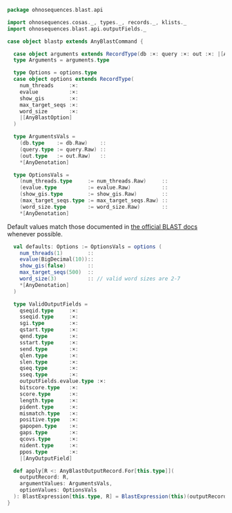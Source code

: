 
```scala
package ohnosequences.blast.api

import ohnosequences.cosas._, types._, records._, klists._
import ohnosequences.blast.api.outputFields._

case object blastp extends AnyBlastCommand {

  case object arguments extends RecordType(db :×: query :×: out :×: |[AnyBlastOption])
  type Arguments = arguments.type

  type Options = options.type
  case object options extends RecordType(
    num_threads     :×:
    evalue          :×:
    show_gis        :×:
    max_target_seqs :×:
    word_size       :×:
    |[AnyBlastOption]
  )

  type ArgumentsVals =
    (db.type    := db.Raw)    ::
    (query.type := query.Raw) ::
    (out.type   := out.Raw)   ::
    *[AnyDenotation]

  type OptionsVals =
    (num_threads.type     := num_threads.Raw)     ::
    (evalue.type          := evalue.Raw)          ::
    (show_gis.type        := show_gis.Raw)        ::
    (max_target_seqs.type := max_target_seqs.Raw) ::
    (word_size.type       := word_size.Raw)       ::
    *[AnyDenotation]
```

Default values match those documented in [the official BLAST docs](http://www.ncbi.nlm.nih.gov/books/NBK279675/) whenever possible.

```scala
  val defaults: Options := OptionsVals = options (
    num_threads(1)        ::
    evalue(BigDecimal(10))::
    show_gis(false)       ::
    max_target_seqs(500)  ::
    word_size(3)          :: // valid word sizes are 2-7
    *[AnyDenotation]
  )

  type ValidOutputFields =
    qseqid.type     :×:
    sseqid.type     :×:
    sgi.type        :×:
    qstart.type     :×:
    qend.type       :×:
    sstart.type     :×:
    send.type       :×:
    qlen.type       :×:
    slen.type       :×:
    qseq.type       :×:
    sseq.type       :×:
    outputFields.evalue.type :×:
    bitscore.type   :×:
    score.type      :×:
    length.type     :×:
    pident.type     :×:
    mismatch.type   :×:
    positive.type   :×:
    gapopen.type    :×:
    gaps.type       :×:
    qcovs.type      :×:
    nident.type     :×:
    ppos.type       :×:
    |[AnyOutputField]

  def apply[R <: AnyBlastOutputRecord.For[this.type]](
    outputRecord: R,
    argumentValues: ArgumentsVals,
    optionValues: OptionsVals
  ): BlastExpression[this.type, R] = BlastExpression(this)(outputRecord, argumentValues, optionValues)
}

```




[main/scala/api/commands/blastn.scala]: blastn.scala.md
[main/scala/api/commands/blastp.scala]: blastp.scala.md
[main/scala/api/commands/blastx.scala]: blastx.scala.md
[main/scala/api/commands/igblastn.scala]: igblastn.scala.md
[main/scala/api/commands/makeblastdb.scala]: makeblastdb.scala.md
[main/scala/api/commands/tblastn.scala]: tblastn.scala.md
[main/scala/api/commands/tblastx.scala]: tblastx.scala.md
[main/scala/api/expressions.scala]: ../expressions.scala.md
[main/scala/api/options.scala]: ../options.scala.md
[main/scala/api/outputFields.scala]: ../outputFields.scala.md
[main/scala/api/package.scala]: ../package.scala.md
[main/scala/api/parse/igblastn.scala]: ../parse/igblastn.scala.md
[test/scala/CommandGeneration.scala]: ../../../../test/scala/CommandGeneration.scala.md
[test/scala/igblastn.scala]: ../../../../test/scala/igblastn.scala.md
[test/scala/igblastnClonotypesOutput.scala]: ../../../../test/scala/igblastnClonotypesOutput.scala.md
[test/scala/OutputFieldsSpecification.scala]: ../../../../test/scala/OutputFieldsSpecification.scala.md
[test/scala/OutputParsing.scala]: ../../../../test/scala/OutputParsing.scala.md